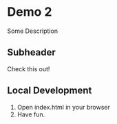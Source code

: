 # Demo 2

Some Description

## Subheader

Check this out!

## Local Development

1. Open index.html in your browser
2. Have fun.